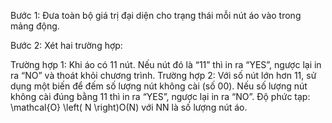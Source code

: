 Bước 1: Đưa toàn bộ giá trị đại diện cho trạng thái mỗi nút áo vào trong mảng động.

Bước 2: Xét hai trường hợp:

Trường hợp 1: Khi áo có 11 nút. Nếu nút đó là “11” thì in ra “YES”, ngược lại in ra “NO” và thoát khỏi chương trình.
Trường hợp 2: Với số nút lớn hơn 11, sử dụng một biến để đếm số lượng nút không cài (số 00). Nếu số lượng nút không cài đúng bằng 11 thì in ra “YES”, ngược lại in ra “NO”.
Độ phức tạp: \mathcal{O} \left( N \right)O(N) với NN là số lượng nút áo.